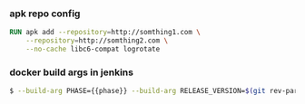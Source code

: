 ### apk repo config

```dockerfile
RUN apk add --repository=http://somthing1.com \
    --repository=http://somthing2.com \
    --no-cache libc6-compat logrotate
```

### docker build args in jenkins

```bash
$ --build-arg PHASE={{phase}} --build-arg RELEASE_VERSION=$(git rev-parse HEAD) --build-arg= PROJECT_NAME=john
```
